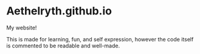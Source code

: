# Aethelryth.github.io
My website!

This is made for learning, fun, and self expression, however the code itself is commented to be readable and well-made.

